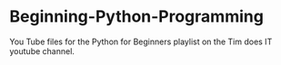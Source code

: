 # Beginning-Python-Programming
You Tube files for the Python for Beginners playlist on the Tim does IT youtube channel.

